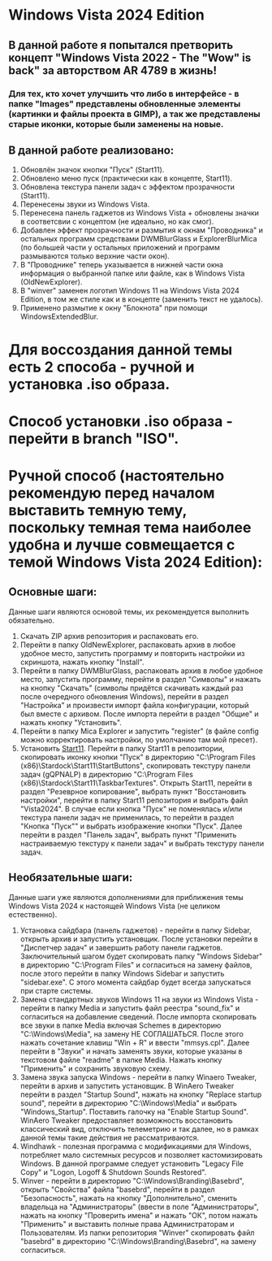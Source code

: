 # Windows Vista 2024 Edition

## В данной работе я попытался претворить концепт "Windows Vista 2022 - The "Wow" is back" за авторством AR 4789 в жизнь!
### Для тех, кто хочет улучшить что либо в интерфейсе - в папке "Images" представлены обновленные элементы (картинки и файлы проекта в GIMP), а так же представлены старые иконки, которые были заменены на новые.

## В данной работе реализовано:

1. Обновлён значок кнопки "Пуск" (Start11).
2. Обновлено меню пуск (практически как в концепте, Start11).
3. Обновлена текстура панели задач с эффектом прозрачности (Start11).
4. Перенесены звуки из Windows Vista.
5. Перенесена панель гаджетов из Windows Vista + обновлены значки в соответсвии с концептом (не идеально, но как смог).
6. Добавлен эффект прозрачности и размытия к окнам "Проводника" и остальных программ средствами DWMBlurGlass и ExplorerBlurMica (по большей части у остальных приложений и программ размываются только верхние части окон).
7. В "Проводнике" теперь указывается в нижней части окна информация о выбранной папке или файле, как в Windows Vista (OldNewExplorer).
8. В "winver" заменен логотип Windows 11 на Windows Vista 2024 Edition, в том же стиле как и в концепте (заменить текст не удалось).
9. Применено размытие к окну "Блокнота" при помощи WindowsExtendedBlur.

# Для воссоздания данной темы есть 2 способа - ручной и установка .iso образа.

# Способ установки .iso образа - перейти в branch "ISO".

# Ручной способ (настоятельно рекомендую перед началом выставить темную тему, поскольку темная тема наиболее удобна и лучше совмещается с темой Windows Vista 2024 Edition):

## Основные шаги:

Данные шаги являются основой темы, их рекомендуется выполнить обязательно.

1. Скачать ZIP архив репозитория и распаковать его.
2. Перейти в папку OldNewExplorer, распаковать архив в любое удобное место, запустить программу и повторить настройки из скриншота, нажать кнопку "Install".
3. Перейти в папку DWMBlurGlass, распаковать архив в любое удобное место, запустить программу, перейти в раздел "Символы" и нажать на кнопку "Скачать" (символы придётся скачивать каждый раз после очередного обновления Windows), перейти в раздел "Настройка" и произвести импорт файла конфигурации, который был вместе с архивом. После импорта перейти в раздел "Общие" и нажать кнопку "Установить".
4. Перейти в папку Mica Explorer и запустить "register" (в файле config можно корректировать настройки, по умолчанию там мой пресет).
5. Установить [Start11](https://www.stardock.com/products/start11/). Перейти в папку Start11 в репозитории, скопировать иконку кнопки "Пуск" в директорию "C:\Program Files (x86)\Stardock\Start11\StartButtons", скопировать текстуру панели задач (gQPNALP) в директорию "C:\Program Files (x86)\Stardock\Start11\TaskbarTextures". Открыть Start11, перейти в раздел "Резеврное копирование", выбрать пункт "Восстановить настройки", перейти в папку Start11 репозитория и выбрать файл "Vista2024". В случае если кнопка "Пуск" не поменялась и/или текстура панели задач не применилась, то перейти в раздел "Кнопка "Пуск"" и выбрать изображение кнопки "Пуск". Далее перейти в раздел "Панель задач", выбрать пункт "Применить настраиваемую текстуру к панели задач" и выбрать текстуру панели задач.

## Необязательные шаги:

Данные шаги уже являются дополнениями для приближения темы Windows Vista 2024 к настоящей Windows Vista (не целиком естественно).

1. Установка сайдбара (панель гаджетов) - перейти в папку Sidebar, открыть архив и запустить установщик. После установки перейти в "Диспетчер задач" и завершить работу панели гаджетов. Заключительный шагом будет скопировать папку "Windows Sidebar" в директорию "C:\Program Files" и согласиться на замену файлов, после этого перейти в папку Windows Sidebar и запустить "sidebar.exe". С этого момента сайдбар будет всегда запускаться при старте системы.
2. Замена стандартных звуков Windows 11 на звуки из Windows Vista - перейти в папку Media и запустить файл реестра "sound_fix" и согласиться на добавление сведений. После импорта скопировать все звуки в папке Media включая Schemes в директорию "C:\Windows\Media", на замену НЕ СОГЛАШАТЬСЯ. После этого нажать сочетание клавиш "Win + R" и ввести "mmsys.cpl". Далее перейти в "Звуки" и начать заменять звуки, которые указаны в текстовом файле "readme" в папке Media. Нажать кнопку "Применить" и сохранить звуковую схему.
3. Замена звука запуска Windows - перейти в папку Winaero Tweaker, перейти в архив и запустить установщик. В WinAero Tweaker перейти в раздел "Startup Sound", нажать на кнопку "Replace startup sound", перейти в директорию "C:\Windows\Media" и выбрать "Windows_Startup". Поставить галочку на "Enable Startup Sound". WinAero Tweaker предоставляет возможность восстановить классический вид, отключить телеметрию и так далее, но в рамках данной темы такие действия не рассматриваются.
4. Windhawk - полезная программа с модификациями для Windows, потребляет мало системных ресурсов и позволяет кастомизировать Windows. В данной программе следует установить "Legacy File Copy" и "Logon, Logoff & Shutdown Sounds Restored".
5. Winver - перейти в директорию "C:\Windows\Branding\Basebrd", открыть "Свойства" файла "basebrd", перейти в раздел "Безопасность", нажать на кнопку "Дополнительно", сменить владельца на "Администраторы" (ввести в поле "Администраторы", нажать на кнопку "Проверить имена" и нажать "ОК", потом нажать "Применить" и выставить полные права Администраторам и Пользователям. Из папки репозитория "Winver" скопировать файл "basebrd" в директорию "C:\Windows\Branding\Basebrd", на замену согласиться.



